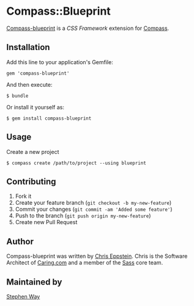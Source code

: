 # Compass::Blueprint

[Compass-blueprint](http://compass-blueprint.org) is a *CSS Framework* extension for [Compass](https://github.com/chriseppstein/compass).

## Installation

Add this line to your application's Gemfile:

    gem 'compass-blueprint'

And then execute:

    $ bundle

Or install it yourself as:

    $ gem install compass-blueprint

## Usage

Create a new project

    $ compass create /path/to/project --using blueprint

## Contributing

1. Fork it
2. Create your feature branch (`git checkout -b my-new-feature`)
3. Commit your changes (`git commit -am 'Added some feature'`)
4. Push to the branch (`git push origin my-new-feature`)
5. Create new Pull Request

## Author

Compass-blueprint was written by [Chris Eppstein](http://github.com/chriseppstein).
Chris is the Software Architect of [Caring.com](http://caring.com) and a member of the [Sass](http://sass-lang.com) core team.

## Maintained by

[Stephen Way](http://github.com/stephenway)